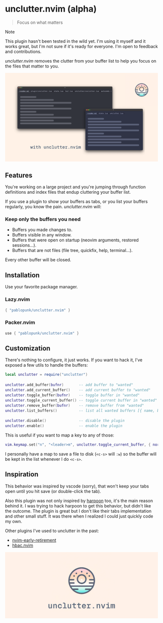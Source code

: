 # unclutter.nvim (alpha)

> Focus on what matters

> [!NOTE]
> This plugin hasn't been tested in the wild yet. I'm using it myself and it works great, but I'm not sure if it's ready for everyone. I'm open to feedback and contributions.

*unclutter.nvim* removes the clutter from your buffer list to help you focus on the files that matter to you.

![before-after](./art/before-after.png)

## Features

You're working on a large project and you're jumping through function definitions and index files that endup cluttering your buffer list.

If you use a plugin to show your buffers as tabs, or you list your buffers regularly, you know the pain. *unclutter.nvim* will:

### Keep only the buffers you need

- Buffers you made changes to.
- Buffers visible in any window.
- Buffers that were open on startup (neovim arguments, restored sessions...).
- Buffers that are not files (file tree, quickfix, help, terminal...).

Every other buffer will be closed.

## Installation

Use your favorite package manager.

### Lazy.nvim

```lua
{ "pablopunk/unclutter.nvim" }
```

### Packer.nvim

```lua
use { "pablopunk/unclutter.nvim" }
```

## Customization

There's nothing to configure, it just works. If you want to hack it, I've exposed a few utils to handle the buffers:

```lua
local unclutter = require("unclutter")

unclutter.add_buffer(bufnr)       -- add buffer to "wanted"
unclutter.add_current_buffer()    -- add current buffer to "wanted"
unclutter.toggle_buffer(bufnr)    -- toggle buffer in "wanted"
unclutter.toggle_current_buffer() -- toggle current buffer in "wanted"
unclutter.remove_buffer(bufnr)    -- remove buffer from "wanted"
unclutter.list_buffers()          -- list all wanted buffers [{ name, bufnr },...]

unclutter.disable()               -- disable the plugin
unclutter.enable()                -- enable the plugin
```

This is useful if you want to map a key to any of those:

```lua
vim.keymap.set("n", "<leader>m", unclutter.toggle_current_buffer, { noremap = true })
```

I personally have a map to save a file to disk (`<c-s>` will `:w`) so the buffer will be kept in the list whenever I do `<c-s>`.

## Inspiration

This behavior was inspired by vscode (sorry), that won't keep your tabs open until you hit save (or double-click the tab).

Also this plugin was not only inspired by [harpoon](https://github.com/ThePrimeagen/harpoon) too, it's the main reason behind it. I was trying to hack harpoon to get this behavior, but didn't like the outcome. The plugin is great but I don't like their tabs implementation and other small stuff. It was there when I realized I could just quickly code my own.

Other plugins I've used to unclutter in the past:

* [nvim-early-retirement](https://github.com/chrisgrieser/nvim-early-retirement)
* [hbac.nvim](https://github.com/axkirillov/hbac.nvim)

![logo](./art/logo.png)
